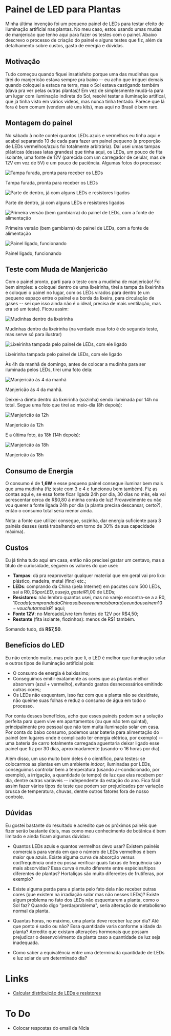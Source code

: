 # Painel de LED para Plantas

Minha última invenção foi um pequeno painel de LEDs para testar efeito de
iluminação artificial nas plantas. No meu caso, estou usando umas mudas de
manjericão que tenho aqui para fazer os testes com o painel. Abaixo descrevo o
processo de criação do painel e alguns testes que fiz, além de detalhamento
sobre custos, gasto de energia e dúvidas.


## Motivação

Tudo começou quando fiquei insatisfeito porque uma das mudinhas que tirei do
manjericão estava sempre pra baixo -- eu acho que irriguei demais quando
coloquei a estaca na terra, mas o Sol estava castigando também (dava pra ver
pelas outras plantas)! Em vez de simplesmente mudá-la para um lugar com
iluminação indireta do Sol, resolvi testar a iluminação artifical, que já tinha
visto em vários vídeos, mas nunca tinha tentado. Parece que lá fora é bem comum
(vendem até uns kits), mas aqui no Brasil é bem raro.


## Montagem do painel

No sábado à noite contei quantos LEDs azuis e vermelhos eu tinha aqui e acabei
separando 10 de cada para fazer um painel pequeno (a proporção de LEDs
vermelhos/azuis foi totalmente arbitrária). Daí usei umas tampas plásticas
(dessas latas grandes) que tinha aqui, os LEDs, um pouco de fita isolante, uma
fonte de 12V (parecida com um carregador de celular, mas de 12V em vez de 5V) e
um pouco de paciência. Algumas fotos do processo:


![Tampa furada, pronta para receber os
LEDs](images/painel-leds-tampa-furada.jpg)

Tampa furada, pronta para receber os LEDs


![Parte de dentro, já com alguns LEDs e resistores
ligados](images/painel-leds-parte-de-dentro.jpg)

Parte de dentro, já com alguns LEDs e resistores ligados


![Primeira versão (bem gambiarra) do painel de LEDs, com a fonte de
alimentação](images/painel-leds-primeira-versao.jpg)

Primeira versão (bem gambiarra) do painel de LEDs, com a fonte de alimentação


![Painel ligado, funcionando](images/painel-leds-ligado.jpg)

Painel ligado, funcionando


## Teste com Muda de Manjericão

Com o painel pronto, parti para o teste com a mudinha de manjericão!  Foi bem
simples: a coloquei dentro de uma lixeirinha, tirei a tampa da lixeirinha e
coloquei o painel no lugar, com os LEDs virados para dentro (e um pequeno
espaço entre o painel e a borda da lixeira, para circulação de gases -- sei que
isso ainda não é o ideal, precisa de mais ventilação, mas era só um teste).
Ficou assim:


![Mudinhas dentro da lixeirinha](images/painel-leds-mudinhas-na-lixeirinha.jpg)

Mudinhas dentro da lixeirinha (na verdade essa foto é do segundo teste, mas
serve só para ilustrar)


![Lixeirinha tampada pelo painel de LEDs, com ele
ligado](images/painel-leds-lixeirinha-ligado.jpg)

Lixeirinha tampada pelo painel de LEDs, com ele ligado


Às 4h da manhã de domingo, antes de colocar a mudinha para ser iluminada pelos
LEDs, tirei uma foto dela:

![Manjericão às 4 da manhã](images/painel-leds-majericao-1.jpg)

Manjericão às 4 da manhã.


Deixei-a direto dentro da lixeirinha (sozinha) sendo iluminada por 14h
no total. Segue uma foto que tirei ao meio-dia (8h depois):


![Manjericão às 12h](images/painel-leds-manjericao-2.jpg)

Manjericão às 12h


E a última foto, às 18h (14h depois):

![Manjericão às 18h](images/painel-leds-manjericao-3.jpg)

Manjericão às 18h


## Consumo de Energia

O consumo é de **1,6W** e esse pequeno painel consegue iluminar bem mais que
uma mudinha (fiz teste com 3 e 4 e funcionou bem também). Fiz as contas aqui e,
se essa fonte ficar ligada 24h por dia, 30 dias no mês, ela vai acrescentar
cerca de R$0,80 à minha conta de luz!  Provavelmente eu não vou querer a fonte
ligada 24h por dia (a planta precisa descansar, certo?), então o consumo total
seria menor ainda.

Nota: a fonte que utilizei consegue, sozinha, dar energia suficiente para 3
painéis desses (está trabalhando em torno de 30% da sua capacidade máxima).


## Custos

Eu já tinha tudo aqui em casa, então não precisei gastar um centavo, mas a
título de curiosidade, seguem os valores do que usei:

- **Tampas**: dá pra reaproveitar qualquer material que em geral vai pro lixo:
  plástico, madeira, metal (fino) etc.;
- **LEDs**: comprando da China (pela Internet) em pacotes com 500 LEDs, sai a
  R$0,05 por LED, ou seja, gastei R$1,00 de LEDs;
- **Resistores**: não lembro quantos usei, mas no varejo encontra-se a a R$0,10
  cada (comprando da China sai beeeeem mais barato) e eu não usei nem 10 - vou
  chutar mais R$1 aqui;
- **Fonte 12V**: no MercadoLivre tem fontes de 12V por R$4,50;
- **Restante** (fita isolante, fiozinhos): menos de R$1 também.

Somando tudo, dá **R$7,50**.


## Benefícios do LED

Eu não entendo muito, mas pelo que li, o LED é melhor que iluminação
solar e outros tipos de iluminação artificial pois:

- O consumo de energia é baixíssimo;
- Conseguimos emitir exatamente as cores que as plantas melhor absorvem (azul +
  vermelho), evitando gastos desnecessários emitindo outras cores;
- Os LEDs não esquentam, isso faz com que a planta não se desidrate, não queime
  suas folhas e reduz o consumo de água em todo o processo.

Por conta desses benefícios, acho que esses painéis podem ser a solução
perfeita para quem vive em apartamentos (ou que não tem quintal),
principalmente pro pessoal que não tem muita iluminação solar em casa. Por
conta do baixo consumo, podemos usar bateria para alimentação do painel (em
lugares onde é complicado ter energia elétrica, por exemplo) -- uma bateria de
carro totalmente carregada aguentaria deixar ligado esse painel que fiz por 30
dias, aproximadamente (usando-o 16 horas por dia).

Além disso, um uso muito bom deles é o científico, para testes: se colocarmos
as plantas em um ambiente *indoor*, iluminadas por LEDs, conseguimos controlar
bem a temperatura (usando ar-condicionado, por exemplo), a irrigação, a
quantidade (e tempo) de luz que elas recebem por dia, dentre outras variáveis
-- independente da estação do ano.  Fica fácil assim fazer vários tipos de
teste que podem ser prejudicados por variação brusca de temperatura, chuvas,
dentre outros fatores fora de nosso controle.


## Dúvidas

Eu gostei bastante do resultado e acredito que os próximos painéis que fizer
serão bastante úteis, mas como meu conhecimento de botânica é bem limitado e
ainda ficam algumas dúvidas:

- Quantos LEDs azuis e quantos vermelhos devo usar? Existem painéis comerciais
  para venda em que o número de LEDs vermelhos é bem maior que azuis. Existe
  alguma curva de absorção versus cor/frequência onde eu possa verificar quais
  faixas de frequência são mais absorvidas? Essa curva é muito diferente entre
  espécies/tipos diferentes de plantas? Hortaliças são muito diferentes de
  frutíferas, por exemplo?

- Existe alguma perda para a planta pelo fato dela não receber outras cores
  (que existem na irradiação solar mas não nesses LEDs)? Existe algum problema
  no fato dos LEDs não esquentarem a planta, como o Sol faz? Quando digo
  "perda/problema", seria alteração do metabolismo normal da planta.

- Quantas horas, no máximo, uma planta deve receber luz por dia? Até que ponto
  é sadio ou não? Essa quantidade varia conforme a idade da planta? Acredito
  que existam alterações hormonais que possam prejudicar o desenvolvimento da
  planta caso a quantidade de luz seja inadequada.

- Como saber a equivalência entre uma determinada quantidade de LEDs e luz solar
  de um determinado dia?


# Links

- [Calcular distribuição de LEDs e resistores](http://led.linear1.org/led.wiz)


# To Do

- Colocar respostas do email da Nícia
